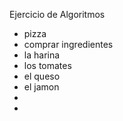 Ejercicio de Algoritmos
* pizza
* comprar ingredientes
* la harina  
*  los tomates
*  el queso
*  el jamon
*  
* 
